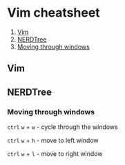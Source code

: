 # Vim cheatsheet

1. [Vim](#vim)
2. [NERDTree](#nerdtree)
  1. [Moving through windows](#moving-through-windows)

## Vim

## NERDTree

### Moving through windows

  `ctrl` `w` + `w` - cycle through the windows
  
  `ctrl` `w` + `h` - move to left window

  `ctrl` `w` + `l` - move to right window


